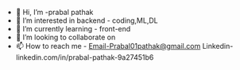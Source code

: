 - 👋 Hi, I’m -prabal pathak
- 👀 I’m interested in backend - coding,ML,DL
- 🌱 I’m currently learning - front-end
- 💞️ I’m looking to collaborate on 
- 📫 How to reach me -  Email-Prabal01pathak@gmail.com
                         Linkedin-linkedin.com/in/prabal-pathak-9a27451b6

